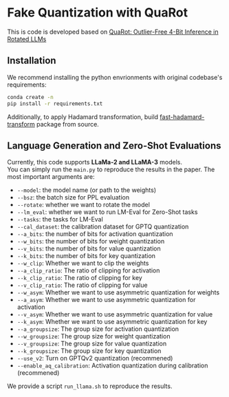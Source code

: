 

# Fake Quantization with QuaRot 
  
  This is code is developed based on [QuaRot: Outlier-Free 4-Bit Inference in Rotated LLMs](https://github.com/spcl/QuaRot)
  
## Installation

We recommend installing the python envrionments with original codebase's requirements:

```bash
conda create -n 
pip install -r requirements.txt
```
Additionally, to apply Hadamard transformation, build [fast-hadamard-transform](https://github.com/Dao-AILab/fast-hadamard-transform) package from source.

  
## Language Generation and Zero-Shot Evaluations  
  
Currently, this code supports **LLaMa-2 and LLaMA-3** models.  
You can simply run the `main.py` to reproduce the results in the paper. The most important arguments are:  
  
- `--model`: the model name (or path to the weights)  
- `--bsz`: the batch size for PPL evaluation  
- `--rotate`: whether we want to rotate the model  
- `--lm_eval`: whether we want to run LM-Eval for Zero-Shot tasks  
- `--tasks`: the tasks for LM-Eval  
- `--cal_dataset`: the calibration dataset for GPTQ quantization  
- `--a_bits`: the number of bits for activation quantization  
- `--w_bits`: the number of bits for weight quantization  
- `--v_bits`: the number of bits for value quantization  
- `--k_bits`: the number of bits for key quantization  
- `--w_clip`: Whether we want to clip the weights  
- `--a_clip_ratio`: The ratio of clipping for activation  
- `--k_clip_ratio`: The ratio of clipping for key  
- `--v_clip_ratio`: The ratio of clipping for value  
- `--w_asym`: Whether we want to use asymmetric quantization for weights  
- `--a_asym`: Whether we want to use asymmetric quantization for activation  
- `--v_asym`: Whether we want to use asymmetric quantization for value  
- `--k_asym`: Whether we want to use asymmetric quantization for key  
- `--a_groupsize`: The group size for activation quantization  
- `--w_groupsize`: The group size for weight quantization  
- `--v_groupsize`: The group size for value quantization  
- `--k_groupsize`: The group size for key quantization  
- `--use_v2`: Turn on GPTQv2 quantization (recommened)
- `--enable_aq_calibration`: Activation quantization during calibration (recommened)
  
  
We provide a script `run_llama.sh` to reproduce the results.

